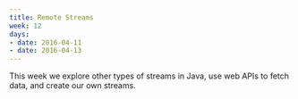 ```yaml
---
title: Remote Streams
week: 12
days:
- date: 2016-04-11
- date: 2016-04-13
---
```


This week we explore other types of streams in Java, use web APIs to fetch data, and create our own streams.